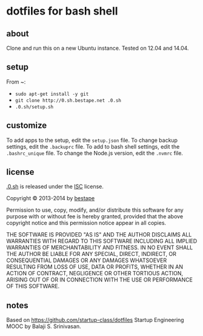 # dotfiles for bash shell
## about
Clone and run this on a new Ubuntu instance.
Tested on 12.04 and 14.04.

## setup
From ~:
* `sudo apt-get install -y git`
* `git clone http://0.sh.bestape.net .0.sh`
* `.0.sh/setup.sh`

## customize
To add apps to the setup, edit the `setup.json` file. 
To change backup settings, edit the `.backuprc` file.
To add to bash shell settings, edit the `.bashrc_unique` file.
To change the Node.js version, edit the `.nvmrc` file.

## license
[.0.sh](http://0.sh.bestape.net) is released under the [ISC](http://www.isc.org/downloads/software-support-policy/isc-license) license.

Copyright &copy; 2013-2014 by [bestape](mailto:.0.sh@bestape.net) 

Permission to use, copy, modify, and/or distribute this software for any purpose with or without fee is hereby granted, provided that the above copyright notice and this permission notice appear in all copies.

THE SOFTWARE IS PROVIDED "AS IS" AND THE AUTHOR DISCLAIMS ALL WARRANTIES WITH REGARD TO THIS SOFTWARE INCLUDING ALL IMPLIED WARRANTIES OF MERCHANTABILITY AND FITNESS. IN NO EVENT SHALL THE AUTHOR BE LIABLE FOR ANY SPECIAL, DIRECT, INDIRECT, OR CONSEQUENTIAL DAMAGES OR ANY DAMAGES WHATSOEVER RESULTING FROM LOSS OF USE, DATA OR PROFITS, WHETHER IN AN ACTION OF CONTRACT, NEGLIGENCE OR OTHER TORTIOUS ACTION, ARISING OUT OF OR IN CONNECTION WITH THE USE OR PERFORMANCE OF THIS SOFTWARE.

## notes
Based on https://github.com/startup-class/dotfiles Startup Engineering MOOC by Balaji S. Srinivasan.
